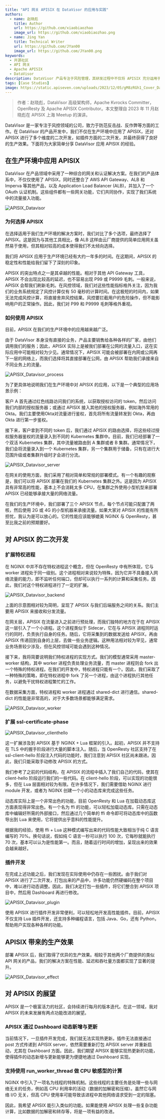 ```yaml
---
title: "API 网关 APISIX 在 DataVisor 的应用与实践"
authors:
  - name: 赵晓彪
    title: Author
    url: https://github.com/xiaobiaozhao
    image_url: https://github.com/xiaobiaozhao.png
  - name: Jing Yan
    title: Technical Writer
    url: https://github.com/JYan00
    image_url: https://github.com/JYan00.png
keywords:
  - 开源社区
  - API 网关
  - Apache APISIX
  - DataVisor
description: DataVisor 产品专注于风险管理，其研发过程中不仅将 APISIX 充分运用于生产环境，而且也基于 APISIX 进行了多维度的二次开发，最终实现了卓越的生产效果。
tags: [Case Studies]
image: https://static.apiseven.com/uploads/2023/12/05/gM8zRGh1_Cover_Datavisor.png
---
```


> 作者：赵晓彪，DataVisor 高级架构师，Apache Kvrocks Committer，OpenResty 及 Apache APISIX Contributor。本文整理自 2023 年 11 月赵晓彪在 APISIX 上海 Meetup 的演讲。
<!--truncate-->

DataVisor 是一家专注于风控领域的公司，致力于防范反击战、反作弊等方面的工作。在 DataVisor 的产品开发中，我们不仅在生产环境中应用了 APISIX，还对 APISIX 进行了多个维度的二次开发，如插件方面的二次开发，并最终获得了良好的生产效果。下面将为大家简单分享 DataVisor 应用 APISIX 的经验。

## 在生产环境中应用 APISIX

DataVisor 在产品领域中采用了一种综合的网关和认证解决方案。在我们的产品体系中，不仅仅使用了 APISIX，同时还整合了 AWS API Gateway、ALB 和 Imperva 等其他产品，以及 Application Load Balancer (ALB)，并加入了一个 OAuth 认证机制。这些组件都有一些网关功能，它们共同协作，实现了我们系统中的流量接入功能。

![APISIX_Datavisor](https://static.apiseven.com/uploads/2023/12/01/98FBGSY0_1.png)

### 为何选择 APISIX

在选择适用于我们生产环境的解决方案时，我们对比了多个选项，最终选择了 APISIX。这是因为与其他工具相比，像 ALB 这样由云厂商提供的简单应用网关虽然易于使用，但其相对较高的成本使得我们不太倾向选择。

我们将 APISIX 应用于生产环境已经有大约一年多的时间。在这期间，APISIX 的稳定性和性能给我们留下了深刻的印象。

APISIX 的突出特点之一是其卓越的性能。相对于其他 API Gateway 工具，APISIX 不会出现比较高的延迟，也不容易出现 P99 或 P9999 毛刺。一般来说，APISIX 会帮我们刷新毛刺。在风控领域，我们对这些性能指标格外关注，因为我们的业务系统规定了风控计算仅有 50 毫秒的计算时间。在这极短的时间内，如果无法完成风控计算，将直接舍弃风控结果。风控要拦截用户的危险操作，但不能影响用户的正常操作。因此，我们对 P99 和 P9999 毛刺等格外重视。

### 如何使用 APISIX

目前，APISIX 在我们的生产环境中的应用越来越广泛。

由于 DataVisor 本身没有直接的业务，产品主要销售给各种各样的厂家，由他们调用我们的服务；因此，APISIX 实际上是被我们部署在公网的流量入口，这在实际应用中可能相对较为少见。通常情况下，APISIX 可能会被部署在内网或公网再下一层的网络上，而我们选择将其直接部署在公网，由 APISIX 帮助我们承接来自不同业务上的流量。

![APISIX_Datavisor_process](https://static.apiseven.com/uploads/2023/12/01/aN1bmljK_2.png)

为了更具体地说明我们在生产环境中对 APISIX 的应用，以下是一个典型的应用场景示例：

客户 A 首先通过红色线路访问我们的系统，以获取授权访问的 token，然后访问我们内部的授权服务器；或通过 APISIX 接入其他的授权服务器，例如海外常用的 Okta。我们主要使用Okta对流量进行鉴权，首先将所有流量转发到 Okta，再由 Okta 进行第一步鉴权。

接下来，客户拿到不同的 token 后，我们通过 APISIX 的路由选择，将这些经过授权服务器鉴权的流量录入到不同的 Kubernetes 集群中。目前，我们已经部署了一个双活 Kubernetes 集群，其中流量被路由到 A 集群或者 B 集群。通常情况下，我们会将流量录入到一个 Kubernetes 集群，另一个集群用于储备，只有在进行大范围升级或者集群升级时才会进行分流。

![APISIX_Datavisor_server](https://static.apiseven.com/uploads/2023/12/01/w2VYY9Ji_3.png)

在网关的使用方面，我们采用了相对简单和常规的部署模式。有一个有趣的观察是，我们可以将 APISIX 部署在我们的 Kubernetes 集群之外。这是因为 APISIX 具有非常高的性能，基本上不会消耗太多 CPU，在集群之外使用小型机型来部署 APISIX 已经能够承接大量的网络流量。

在我们的生产环境中，我们部署了三个 APISIX 节点，每个节点可能只配置了两核，然后使用 2G 或 4G 的小型机器来承接流量。如果大家对 APISIX 的性能有所担忧，我认为是可以放心的。它的性能应该能够媲美 NGINX 与 OpenResty，甚至比我之前的预期要好。

## 对 APISIX 的二次开发

### 扩展特权进程

在 NGINX 中并不存在特权进程这个概念，但在 OpenResty 中有所体现，它与 worker 进程处于同一级别。这个进程相对来说较为特殊，因为它并不具备接入网络流量的能力，即不监听任何端口，但却可以执行一系列的计算和采集任务。因此，我们对这个特权进程进行了一定的扩展。

![APISIX_Datavisor_backend](https://static.apiseven.com/uploads/2023/12/01/VNkXA43W_4.png)

上面的示意图相对较为简明，呈现了 APISIX 与我们后端服务之间的关系。我们主要用 APISIX 来接收和分发流量。

在网关层，APISIX 在流量进入之前进行预处理，而我们独特的地方在于在 APISIX 这一层引入了一个小进程。这个进程类似于 Sidecar，它在与 APISIX 进程同时运行的同时，负责执行自身的任务。随后，它将采集到的数据发送给 APISIX，再由 APISIX 传递回到自身的上层，去做一些业务逻辑。这种用法相对较为罕见，通常业务场景较少涉及，但在风控领域可能会遇到这种情况。

接下来，我将简要说明我们特权进程的实现方式。我们的模型通常采用 master-worker 结构，其中 worker 进程负责处理业务流量，而 master 进程则会 fork 出一个特殊的特权进程。在我们的开发中，特权进程只能有一个。因此，我们采取了一种特殊的策略，即在特权进程中 fork 了另一个进程，由这个进程执行其他任务，以避免干扰特权进程繁忙的工作。

在数据采集方面，特权进程和 worker 进程通过 shared-dict 进行通信。shared-dict 的性能是非常高的，对于大多数场景都能够满足需求。

![APISIX_Datavisor_worker](https://static.apiseven.com/uploads/2023/12/01/AXvYYBiG_5.png)

### 扩展 ssl-certificate-phase

![APISIX_Datavisor_clienthello](https://static.apiseven.com/uploads/2023/12/01/CPnBHmIW_6.png)

这一扩展涉及到 APISIX 基于 NGINX + Lua 框架的引入。起初，APISIX 并不支持在 TLS 中的握手阶段进行大量的脚本注入。随后，当 OpenResty 社区支持了在 ssl-client-hello 阶段注入代码的功能时，我们注意到 APISIX 社区尚未跟进。因此，我们只能采取手动修改 APISIX 的方式。

我们参考了之前的代码结构，在 APISIX 的流程中插入了我们自己的代码，使其在 client-hello 阶段运行我们的一些代码。在 client-hello 阶段，可以实现的功能很多，但在 Lua 层面相对较为有限。在许多情况下，我们需要借助 NGINX 进行 module 开发，或者为 NGINX 创建一个小的动态库来完成这些任务。

动态库实际上是一个非常出色的功能，目前 OpenResty 和 Lua 在加载动态库这方面表现得非常出色。有一个名为 ffi 的功能，可以轻松加载动态库。只需在动态库中编辑好所需的外部接口，然后通过几个简单的 ffi 命令即可将动态库中的函数导出到 Lua 来使用，它将提供出乎意料的性能提升。

根据我的经验，使用 ffi + Lua 这种模式编写出来的代码性能大致相当于纯 C 语言编写的 70%。换句话说，假如纯 C 语言一秒可以执行 100 次，它每秒就能执行 70 次，基本可以认为是性能第一。而且，随着运行时间的增加，呈现出来的效果会越来越好。

### 插件开发

在完成上述功能之后，我们发现在实际使用中仍存在一些困扰。由于我们对 APISIX 进行了二次开发，打包出来的产品中，许多功能仍然硬编码在整个项目中，难以进行动态调整。因此，我们决定打包一些插件，将它们整合到 APISIX 项目中，然后用 Dashboard 再进行修改。

![APISIX_Datavisor_plugin](https://static.apiseven.com/uploads/2023/12/01/6qx3Rqi1_7.png)

使用 APISIX 进行插件开发非常便利，可以轻松地开发高性能插件。目前，APISIX 不仅支持 Lua 插件开发，还支持多种编程语言，包括 Java、Go，还有 Python，帮助用户实现各种各样的功能。

## APISIX 带来的生产效果

部署 APISIX 后，我们取得了优异的生产效果。相较于其他两个厂商提供的类似 API 网关的产品，我们的解决方案在性能、延迟和吞吐量方面都实现了显著的提升。

![APISIX_Datavisor_effect](https://static.apiseven.com/uploads/2023/12/01/vMYMM2cA_8.png)

## 对 APISIX 的展望

APISIX 是一个极富活力的社区，会持续进行每月的版本迭代。在这一领域，我对 APISIX 的未来发展有两点功能改进的展望。

### APISIX 通过 Dashboard 动态新增与更新

当前情况下，一旦插件开发完成，我们就无法实现热更新。插件无法直接通过 post 方式传递到 APISIX server，依然需要重新打包 APISIX server 并重新启动，尤其在 Dashboard 方面。因此，我们期望 APISIX 能够实现热更新的功能，使得插件的动态新增与更新能够更为便捷地通过 Dashboard 实现。

### 支持使用 run_worker_thread 做 CPU 敏感型的计算

NGINX 中引入了一项名为线程的特殊机制。这些线程的主要任务是处理一些与网络无关的任务，例如高 CPU 利用率的活动（数据的加解密和压缩）。虽然它与网络 I/O 无关，但高 CPU 使用率可能导致该进程中其他网络请求受到一定的阻塞。

因此，我希望 APISIX 能引入类似的功能。如果能使用 APISIX 处理一些复杂功能计算，比如数据的加解密和转存等，将是一项有益的改进。
